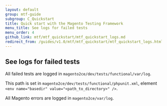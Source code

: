 ```yaml
---
layout: default
group: mtf-guide
subgroup: C_Quickstart
title: Quick start with the Magento Testing Framework
menu_title: See logs for failed tests
menu_order: 4
github_link: mtf/mtf_quickstart/mtf_quickstart_logs.md
redirect_from: /guides/v1.0/mtf/mtf_quickstart/mtf_quickstart_logs.html
---
```


<h2 id="mtf_quickstart_logs">See logs for failed tests</h2>

All failed tests are logged in `magento2ce/dev/tests/functional/var/log`.

<div class="bs-callout bs-callout-tip">
  <p>This path is set in <code>magento2ce/dev/tests/functional/phpunit.xml</code>, element <code>&lt;env name="basedir" value="&lt;path_to_directory&gt;" /&gt;</code>.</p>
</div>

All Magento errors are logged in `magento2ce/var/log`.
